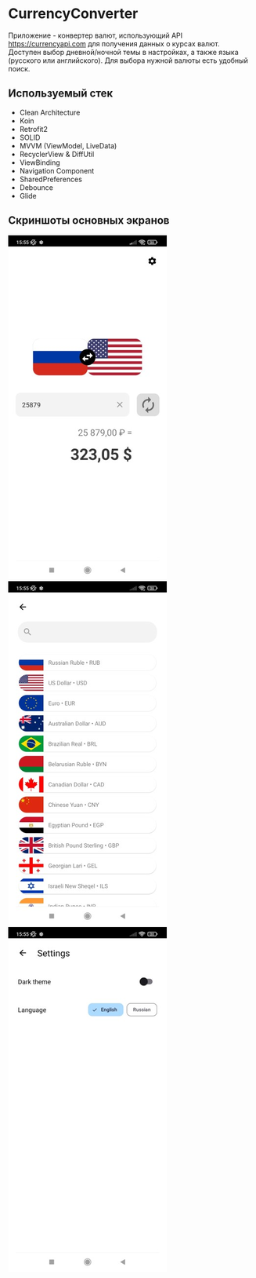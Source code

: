 # CurrencyConverter
Приложение - конвертер валют, использующий API https://currencyapi.com для получения данных о курсах валют.  
Доступен выбор дневной/ночной темы в настройках, а также языка (русского или английского).
Для выбора нужной валюты есть удобный поиск.

## Используемый стек

+ Clean Architecture
+ Koin
+ Retrofit2
+ SOLID
+ MVVM (ViewModel, LiveData)  
+ RecyclerView & DiffUtil  
+ ViewBinding  
+ Navigation Component  
+ SharedPreferences
+ Debounce  
+ Glide


## Скриншоты основных экранов

![Main screen](https://github.com/alexxk2/CurrencyConverter/blob/dev/app/src/main/res/drawable/example_main_screen3.jpg)
![Search screen](https://github.com/alexxk2/CurrencyConverter/blob/dev/app/src/main/res/drawable/example_search_currency3.jpg)
![Settings screen](https://github.com/alexxk2/CurrencyConverter/blob/dev/app/src/main/res/drawable/example_settings_english3.jpg)
